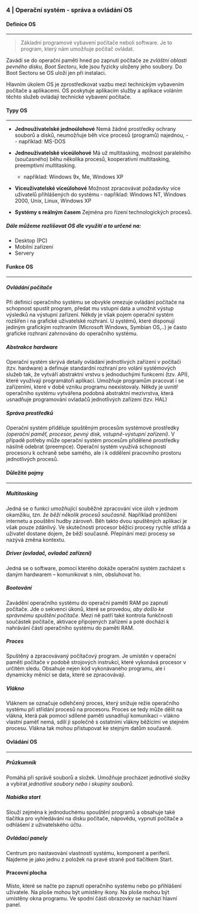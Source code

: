 ### 4 | Operační systém - správa a ovládání OS

#### Definice OS
----

> Základní programové vybavení počítače neboli software. Je to program, který nám umožňuje počítač ovládat. 

Zavádí se do operační paměti hned po zapnutí počítače ze _zvláštní oblasti pevného disku, Boot Sectoru_, kde jsou fyzicky uloženy jeho soubory. Do Boot Sectoru se OS uloží jen při instalaci.

Hlavním úkolem OS je zprostředkovat vazbu mezi technickým vybavením počítače a aplikacemi. OS poskytuje aplikacím služby a aplikace voláním těchto služeb ovládají technické vybavení počítače.

#### Typy OS
----

- **Jednouživatelské jednoúlohové**
    Nemá žádné prostředky ochrany souborů a disků, neumožňuje běh více procesů (programů) najednou, -     - například: MS-DOS

- **Jednouživatelské víceúlohové**
    Má už multitasking, možnost paralelního (současného) běhu několika procesů, kooperativní multitasking, preemptivní multitasking.
    - například: Windows 9x, Me, Windows XP

- **Víceuživatelské víceúlohové**
    Možnost zpracovávat požadavky více uživatelů přihlášených do systému
        - například: Windows NT, Windows 2000, Unix, Linux, Windows XP

- **Systémy s reálným časem**
Zejména pro řízení technologických procesů.

##### Dále můžeme rozlišovat OS dle využití a to určené na:	
- Desktop (PC)
- Mobilní zařízení
- Servery

#### Funkce OS
---
##### Ovládání počítače
Při definici operačního systému se obvykle omezuje ovládání počítače na schopnost spustit program, předat mu vstupní data a umožnit výstup výsledků na výstupní zařízení. Někdy je však pojem operační systém rozšířen i na grafické uživatelské rozhraní. 
U systémů, které disponují jediným grafickým rozhraním (Microsoft Windows, Symbian OS,..) je často grafické rozhraní zahrnováno do operačního systému.


##### Abstrakce hardware
Operační systém skrývá detaily ovládání jednotlivých zařízení v počítači (tzv. hardware) a definuje standardní rozhraní pro volání systémových služeb tak, že vytváří abstraktní vrstvu s jednoduchými funkcemi (tzv. API), které využívají programátoři aplikací. Umožňuje programům pracovat i se zařízeními, které v době vzniku programu neexistovaly. 
Někdy je uvnitř operačního systému vytvářena podobná abstraktní mezivrstva, která usnadňuje programování ovladačů jednotlivých zařízení (tzv. HAL)


##### Správa prostředků
Operační systém přiděluje spuštěným procesům systémové prostředky _(operační paměť, procesor, pevný disk, vstupně-výstupní zařízení)_.
V případě potřeby může operační systém procesům přidělené prostředky násilně odebrat (preempce). Operační systém využívá schopnosti procesoru k ochraně sebe samého, ale i k oddělení pracovního prostoru jednotlivých procesů.

#### Důležité pojmy 
---
##### Multitasking
Jedná se o funkci umožňující souběžné zpracování více úloh v jednom okamžiku, _tzn. že běží několik procesů současně._ Například prohlížení internetu a pouštění hudby zároveň. 
Běh takto dvou spuštěných aplikací je však pouze zdánlivý. Ve skutečnosti procesor běžící procesy rychle střídá a uživatel dostane dojem, že běží současně. Přepínání mezi procesy se nazývá změna kontextu.

##### Driver (ovladač, ovladač zařízení)
Jedná se o software, pomocí kterého dokáže operační systém zacházet s daným hardwarem – komunikovat s ním, obsluhovat ho.

##### Bootování
Zavádění operačního systému do operační paměti RAM po zapnutí počítače. Jde o sekvenci úkonů, které se provedou, _aby došlo ke správnému spuštění počítače_.  Mezi ně patří také kontrola funkčnosti součástek počítače, aktivace připojených zařízení a poté dochází k nahrávání části operačního systému do paměti RAM.

##### Proces
Spuštěný a zpracovávaný počítačový program. Je umístěn v operační paměti počítače v podobě strojových instrukcí, které vykonává procesor v určitém sledu. Obsahuje nejen kód vykonávaného programu, ale i dynamicky měnící se data, které se zpracovávají.

##### Vlákno
Vláknem se označuje odlehčený proces, který snižuje režie operačního systému při střídání procesů na procesoru. Proces se tedy může dělit na vlákna, která pak pomocí sdílené paměti usnadňují komunikaci – vlákno vlastní paměť nemá, sdílí ji společně s ostatními vlákny běžícími ve stejném procesu. 
Vlákna tak mohou přistupovat ke stejným datům současně.

#### Ovládání OS
---
##### Průzkumník
Pomáhá při správě souborů a složek. Umožňuje procházet jednotlivé složky a vybírat _jednotlivé soubory nebo i skupiny souborů_.

##### Nabídka start
Slouží zejména k jednoduchému spouštění programů a obsahuje také tlačítka pro vyhledávání na disku počítače, nápovědu, vypnutí počítače a odhlášení z uživatelského účtu.

##### Ovládací panely
Centrum pro nastavování vlastností systému, komponent a periferií. Najdeme je jako jednu z položek na pravé straně pod tlačítkem Start.

#### Pracovní plocha
Místo, které se načte po zapnutí operačního systému nebo po přihlášení uživatele. Na ploše mohou být umístěny ikony. Na ploše mohou být umístěny okna programu. Ve spodní části obrazovky se nachází hlavní panel.
